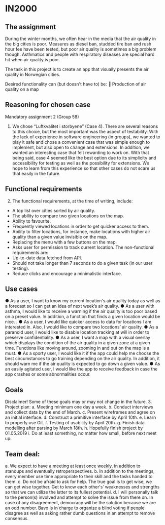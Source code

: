 # IN2000
## The assignment
During the winter months, we often hear in the media that the air quality in the big cities is poor. Measures
as diesel ban, studded tire ban and rush hour fee have been tested, but poor air quality
is sometimes a big problem though. Asthmatics and people with respiratory diseases are special
hard hit when air quality is poor.

The task in this project is to create an app that visually presents the air quality in
Norwegian cities. 

Desired functionality can (but doesn't have to) be:
 Production of air quality on a map

## Reasoning for chosen case
Mandatory assignment 2 (Group 58)
1. We chose “Luftkvalitet i storbyene” (Case 4). There are several reasons to this choice,
but the most important was the aspect of testability.
With the lack of experience in software engineering (in groups), we wanted to play it safe
and chose a convenient case that was simple enough to implement, but also open to
change and extensions.
In addition, we wanted an interesting case that felt rewarding to work on.
With that being said, case 4 seemed like the best option due to its simplicity and
accessibility for testing as well as the possibility for extensions. We hope to learn from
this experience so that other cases do not scare us that easily in the future.

## Functional requirements
2. The functional requirements, at the time of writing, include:
- A top list over cities sorted by air quality.
- The ability to compare two given locations on the map.
- Ability to favourite.
- Frequently viewed locations in order to get quicker access to them.
- Ability to filter locations, for instance, make locations with higher air quality than a
given value invisible on the map.
- Replacing the menu with a few buttons on the map.
- Asks user for permission to track current location.
The non-functional requirements are:
- Up-to-date data fetched from API.
- Should not take longer than 7 seconds to do a given task (in our user testing).
- Reduce clicks and encourage a minimalistic interface.

## Use cases
● As a user, I want to know my current location's air quality today as well as a
forecast so I can get an idea of next week’s air quality.
● As a user with asthma, I would like to receive a warning if the air quality is too
poor based on a preset value. In addition, a function that finds a given location
would be nice. .
● As a user, I would like quicker access to data for locations I am interested in.
Also, I would like to compare two locations’ air quality.
● As a paranoid user, I would like to disable location tracking at will in order to
preserve confidentiality.
● As a user, I want a map with a visual overlay which displays the condition of the
air quality in a given zone at a given time. Functions like moving around, zooming
in and out on the map is a must.
● As a sporty user, I would like it if the app could help me choose the best
circumstances to go training depending on the air quality. In addition, it should
warn me if the air quality is expected to go down a given value.
● As an easily agitated user, I would like the app to receive feedback in case the
app crashes or some abnormalities occur.

## Goals
Disclaimer! Some of these goals may or may not change in the future.
3. Project plan:
a. Meeting minimum one day a week.
b. Conduct interviews and collect data by the end of March.
c. Present wireframes and agree on an initial interface.
d. Construct a primitive interface by April 10th.
e. Learn to properly use Git.
f. Testing of usability by April 20th.
g. Finish data modelling after parsing by March 18th.
h. Hopefully finish project by 01.05.2019
i. Do at least something, no matter how small, before next meet up.

## Team deal:
a. We expect to have a meeting at least once weekly, in addition to standups and
eventually retroperspectives.
b. In addition to the meetings, every member use time appropriate to their skill and
the tasks handed to them.
c. Do not be afraid to ask for help. The true goal is to get wise, we can get wise
together. Get to know each other's’ weaknesses and strengths so that we can
utilize the latter to its fullest potential.
d. I will personally talk to the person(s) involved and attempt to solve the issue from
there on. In case of any disagreement, democracy will be the solution because
we are an odd number. Bavo is in charge to organize a blind voting if people
disagree as well as asking rather dumb questions in an attempt to remove
consensus.
